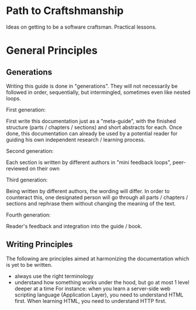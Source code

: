 # Path to Craftshmanship

Ideas on getting to be a software craftsman. Practical lessons.

# General Principles

Generations
-----------

Writing this guide is done in "generations". They will not necessarily be
followed in order, sequentially, but intermingled, sometimes even like nested
loops.

First generation:

First write this documentation just as a "meta-guide", with the finished
structure (parts / chapters / sections) and short abstracts for each. Once
done, this documentation can already be used by a potential reader for guiding
his own independent research / learning process.

Second generation:

Each section is written by different authors in "mini feedback loops",
peer-reviewed on their own

Third generation:

Being written by different authors, the wording will differ. In order to
counteract this, one designated person will go through all parts / chapters
/ sections and rephrase them without changing the meaning of the text.

Fourth generation:

Reader's feedback and integration into the guide / book.


Writing Principles
------------------

The following are principles aimed at harmonizing the documentation which is
yet to be written.

- always use the right terminology
- understand how something works under the hood, but go at most 1 level deeper
  at a time
  For instance: when you learn a server-side web scripting language (Application
  Layer), you need to understand HTML first.
  When learning HTML, you need to understand HTTP first.
